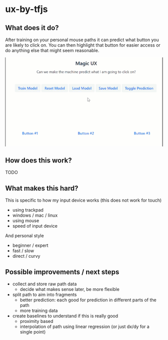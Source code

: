 # ux-by-tfjs

## What does it do?

After training on your personal mouse paths it can predict what button you are likely to click on. You can then highlight that button for easier access or do anything else that might seem reasonable.

<img src='img/ux-predict.gif'>

## How does this work?

TODO

## What makes this hard?

This is specific to how my input device works (this does not work for touch)
- using trackpad
- windows / mac / linux
- using mouse
- speed of input device

And personal style
- beginner / expert
- fast / slow
- direct / curvy

## Possible improvements / next steps

* collect and store raw path data
  * decide what makes sense later, be more flexible
* split path to aim into fragments
  * better prediction: each good for prediction in different parts of the path
  * more training data
* create baselines to understand if this is really good
  * proximity based
  * interpolation of path using linear regression (or just dx/dy for a single point)
